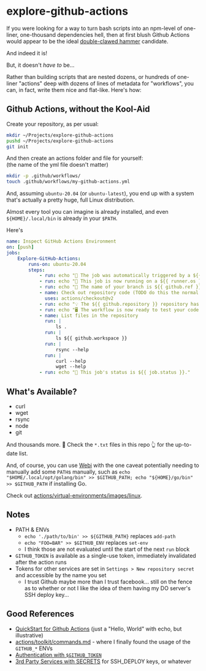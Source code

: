# explore-github-actions

If you were looking for a way to turn bash scripts into an npm-level of
one-liner, one-thousand dependencies hell, then at first blush Github Actions
would appear to be the ideal [double-clawed hammer][hammer] candidate.

[hammer]: https://blog.codinghorror.com/the-php-singularity/

And indeed it is!

But, it doesn't _have to_ be...

Rather than building scripts that are nested dozens, or hundreds of one-liner
"actions" deep with dozens of lines of metadata for "workflows", you can, in
fact, write them nice and flat-like. Here's how:

## Github Actions, without the Kool-Aid

Create your repository, as per usual:

```bash
mkdir ~/Projects/explore-github-actions
pushd ~/Projects/explore-github-actions
git init
```

And then create an actions folder and file for yourself: \
(the name of the yml file doesn't matter)

```bash
mkdir -p .github/workflows/
touch .github/workflows/my-github-actions.yml
```

And, assuming `ubuntu-20.04` (or `ubuntu-latest`), you end up with a system
that's actually a pretty huge, full Linux distribution.

Almost every tool you can imagine is already installed, and even
`${HOME}/.local/bin` is already in your `$PATH`.

Here's

```yaml
name: Inspect GitHub Actions Environment
on: [push]
jobs:
    Explore-GitHub-Actions:
        runs-on: ubuntu-20.04
        steps:
            - run: echo "🎉 The job was automatically triggered by a ${{ github.event_name }} event."
            - run: echo "🐧 This job is now running on a ${{ runner.os }} server hosted by GitHub!"
            - run: echo "🔎 The name of your branch is ${{ github.ref }} and your repository is ${{ github.repository }}."
            - name: Check out repository code (TODO do this the normal way)
              uses: actions/checkout@v2
            - run: echo "💡 The ${{ github.repository }} repository has been cloned to the runner."
            - run: echo "🖥️ The workflow is now ready to test your code on the runner."
            - name: List files in the repository
              run: |
                  ls .
              run: |
                  ls ${{ github.workspace }}
              run: |
                  rsync --help
              run: |
                  curl --help
                  wget --help
            - run: echo "🍏 This job's status is ${{ job.status }}."
```

## What's Available?

-   curl
-   wget
-   rsync
-   node
-   git

And thousands more. 👀 Check the `*.txt` files in this repo 👆 for the
up-to-date list.

And, of course, you can use [Webi](https://webinstall.dev) with the one caveat
potentially needing to manually add some `PATH`s manually, such as
`echo "$HOME/.local/opt/golang/bin" >> $GITHUB_PATH; echo "${HOME}/go/bin" >> $GITHUB_PATH`
if installing Go.

Check out [actions/virtual-environments/images/linux][linuxes].

[linuxes]:
    https://github.com/actions/virtual-environments/blob/main/images/linux/Ubuntu2004-README.md

## Notes

-   PATH & ENVs
    -   `echo './path/to/bin' >> ${GITHUB_PATH}` replaces `add-path`
    -   `echo "FOO=BAR" >> $GITHUB_ENV` replaces `set-env`
    -   I think those are not evaluated until the start of the next `run` block
-   `GITHUB_TOKEN` is available as a single-use token, immediately invalidated
    after the action runs
-   Tokens for other services are set in `Settings > New repository secret` and
    accessible by the name you set
    -   I trust Github maybe more than I trust facebook... still on the fence as
        to whether or not I like the idea of them having my DO server's SSH
        deploy key...

## Good References

-   [QuickStart for Github Actions](https://docs.github.com/en/actions/quickstart)
    (just a "Hello, World" with echo, but illustrative)
-   [actions/toolkit/commands.md](https://github.com/actions/toolkit/blob/main/docs/commands.md#environment-files) -
    where I finally found the usage of the `GITHUB_*` ENVs
-   [Authentication with `$GITHUB_TOKEN`](https://docs.github.com/en/actions/reference/authentication-in-a-workflow?query=gist)
-   [3rd Party Services with SECRETS](https://docs.github.com/en/actions/reference/encrypted-secrets)
    for SSH_DEPLOY keys, or whatever
